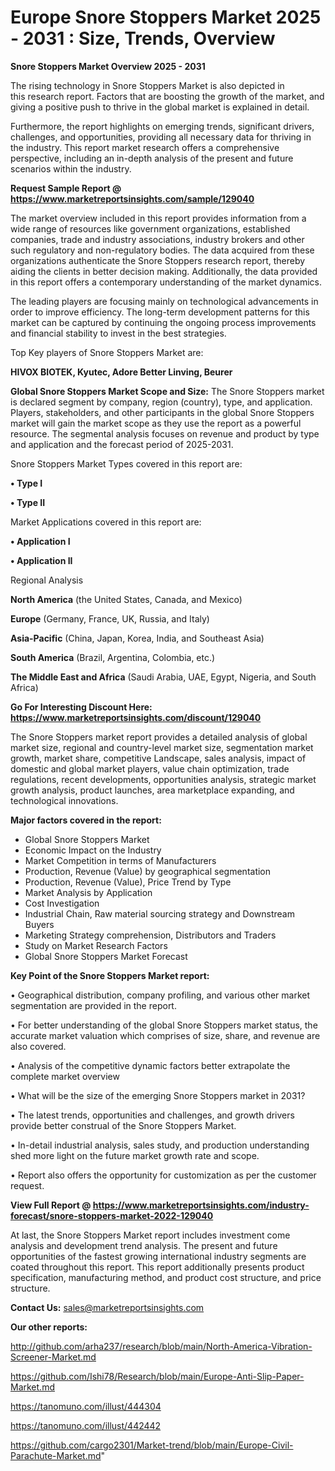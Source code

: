  # Europe Snore Stoppers Market 2025 - 2031 : Size, Trends, Overview

<Strong> Snore Stoppers Market Overview 2025 - 2031</strong>

The rising technology in Snore Stoppers Market is also depicted in this research report. Factors that are boosting the growth of the market, and giving a positive push to thrive in the global market is explained in detail.

Furthermore, the report highlights on emerging trends, significant drivers, challenges, and opportunities, providing all necessary data for thriving in the industry. This report market research offers a comprehensive perspective, including an in-depth analysis of the present and future scenarios within the industry.

<strong>Request Sample Report @ <a href=https://www.marketreportsinsights.com/sample/129040>https://www.marketreportsinsights.com/sample/129040</a></strong>

The market overview included in this report provides information from a wide range of resources like government organizations, established companies, trade and industry associations, industry brokers and other such regulatory and non-regulatory bodies. The data acquired from these organizations authenticate the Snore Stoppers research report, thereby aiding the clients in better decision making. Additionally, the data provided in this report offers a contemporary understanding of the market dynamics.

The leading players are focusing mainly on technological advancements in order to improve efficiency. The long-term development patterns for this market can be captured by continuing the ongoing process improvements and financial stability to invest in the best strategies.

Top Key players of Snore Stoppers Market are:

<strong>HIVOX BIOTEK, Kyutec, Adore Better Linving, Beurer</strong>

<strong><b>Global Snore Stoppers Market Scope and Size:</b></strong>
The Snore Stoppers market is declared segment by company, region (country), type, and application. Players, stakeholders, and other participants in the global Snore Stoppers market will gain the market scope as they use the report as a powerful resource. The segmental analysis focuses on revenue and product by type and application and the forecast period of 2025-2031.

Snore Stoppers Market Types covered in this report are:

<strong>• Type I

• Type II</strong>

Market Applications covered in this report are:

<strong>• Application I

• Application II</strong> 

Regional Analysis

<strong>North America</strong> (the United States, Canada, and Mexico)

<strong>Europe</strong> (Germany, France, UK, Russia, and Italy)

<strong>Asia-Pacific</strong> (China, Japan, Korea, India, and Southeast Asia)

<strong>South America</strong> (Brazil, Argentina, Colombia, etc.)

<strong>The Middle East and Africa</strong> (Saudi Arabia, UAE, Egypt, Nigeria, and South Africa)

<strong>Go For Interesting Discount Here: <a href=https://www.marketreportsinsights.com/discount/129040>https://www.marketreportsinsights.com/discount/129040</a></strong>

The Snore Stoppers market report provides a detailed analysis of global market size, regional and country-level market size, segmentation market growth, market share, competitive Landscape, sales analysis, impact of domestic and global market players, value chain optimization, trade regulations, recent developments, opportunities analysis, strategic market growth analysis, product launches, area marketplace expanding, and technological innovations.

<strong><b>Major factors covered in the report:</b></strong>
<ul>
  <li>Global Snore Stoppers Market </li>
  <li>Economic Impact on the Industry</li>
  <li>Market Competition in terms of Manufacturers</li>
  <li>Production, Revenue (Value) by geographical segmentation</li>
  <li>Production, Revenue (Value), Price Trend by Type</li>
  <li>Market Analysis by Application</li>
  <li>Cost Investigation</li>
  <li>Industrial Chain, Raw material sourcing strategy and Downstream Buyers</li>
  <li>Marketing Strategy comprehension, Distributors and Traders</li>
  <li>Study on Market Research Factors</li>
  <li>Global Snore Stoppers Market Forecast</li>
</ul>

<strong><b>Key Point of the Snore Stoppers Market report:</b></strong>

• Geographical distribution, company profiling, and various other market segmentation are provided in the report.

• For better understanding of the global Snore Stoppers market status, the accurate market valuation which comprises of size, share, and revenue are also covered.

• Analysis of the competitive dynamic factors better extrapolate the complete market overview

• What will be the size of the emerging Snore Stoppers market in 2031?

• The latest trends, opportunities and challenges, and growth drivers provide better construal of the Snore Stoppers Market.

• In-detail industrial analysis, sales study, and production understanding shed more light on the future market growth rate and scope.

• Report also offers the opportunity for customization as per the customer request.

<strong><b>View Full Report @ <a href=https://www.marketreportsinsights.com/industry-forecast/snore-stoppers-market-2022-129040>https://www.marketreportsinsights.com/industry-forecast/snore-stoppers-market-2022-129040</a></b></strong>


At last, the Snore Stoppers Market report includes investment come analysis and development trend analysis. The present and future opportunities of the fastest growing international industry segments are coated throughout this report. This report additionally presents product specification, manufacturing method, and product cost structure, and price structure.

<strong>Contact Us:</strong>
sales@marketreportsinsights.com

<strong>Our other reports:</strong>

<a href=http://github.com/arha237/research/blob/main/North-America-Vibration-Screener-Market.md>http://github.com/arha237/research/blob/main/North-America-Vibration-Screener-Market.md</a>

<a href=https://github.com/Ishi78/Research/blob/main/Europe-Anti-Slip-Paper-Market.md>https://github.com/Ishi78/Research/blob/main/Europe-Anti-Slip-Paper-Market.md</a>

<a href=https://tanomuno.com/illust/444304>https://tanomuno.com/illust/444304</a>

<a href=https://tanomuno.com/illust/442442>https://tanomuno.com/illust/442442</a>

<a href=https://github.com/cargo2301/Market-trend/blob/main/Europe-Civil-Parachute-Market.md>https://github.com/cargo2301/Market-trend/blob/main/Europe-Civil-Parachute-Market.md</a>"
